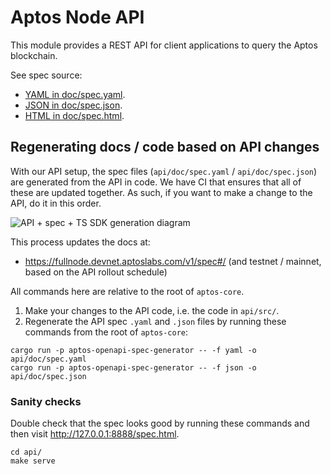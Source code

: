 # Aptos Node API

This module provides a REST API for client applications to query the Aptos blockchain.

See spec source:
- [YAML in doc/spec.yaml](doc/spec.yaml).
- [JSON in doc/spec.json](doc/spec.json).
- [HTML in doc/spec.html](doc/spec.html).

## Regenerating docs / code based on API changes
With our API setup, the spec files (`api/doc/spec.yaml` / `api/doc/spec.json`) are generated from the API in code. We have CI that ensures that all of these are updated together. As such, if you want to make a change to the API, do it in this order.

![API + spec + TS SDK generation diagram](doc/api_spec_ts_sdk_diagram.png)

This process updates the docs at:
- https://fullnode.devnet.aptoslabs.com/v1/spec#/ (and testnet / mainnet, based on the API rollout schedule)

All commands here are relative to the root of `aptos-core`.

1. Make your changes to the API code, i.e. the code in `api/src/`.
2. Regenerate the API spec `.yaml` and `.json` files by running these commands from the root of `aptos-core`:
```
cargo run -p aptos-openapi-spec-generator -- -f yaml -o api/doc/spec.yaml
cargo run -p aptos-openapi-spec-generator -- -f json -o api/doc/spec.json
```

### Sanity checks
Double check that the spec looks good by running these commands and then visit http://127.0.0.1:8888/spec.html.
```
cd api/
make serve
```

